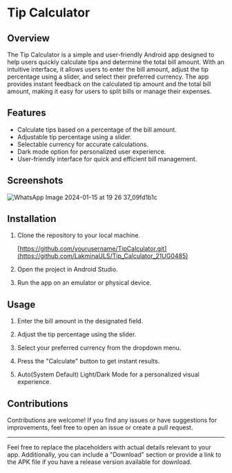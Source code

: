 # Tip Calculator


## Overview

The Tip Calculator is a simple and user-friendly Android app designed to help users quickly calculate tips and determine the total bill amount. With an intuitive interface, it allows users to enter the bill amount, adjust the tip percentage using a slider, and select their preferred currency. The app provides instant feedback on the calculated tip amount and the total bill amount, making it easy for users to split bills or manage their expenses.

## Features

- Calculate tips based on a percentage of the bill amount.
- Adjustable tip percentage using a slider.
- Selectable currency for accurate calculations.
- Dark mode option for personalized user experience.
- User-friendly interface for quick and efficient bill management.

## Screenshots

![WhatsApp Image 2024-01-15 at 19 26 37_09fd1b1c](https://github.com/LakminaULS/Tip_Calculator_21UG0485/assets/91332457/4748bf3d-469b-4bad-aaf2-201155b4a8aa)


## Installation

1. Clone the repository to your local machine.
   
   [https://github.com/yourusername/TipCalculator.git](https://github.com/LakminaULS/Tip_Calculator_21UG0485)
   
2. Open the project in Android Studio.

3. Run the app on an emulator or physical device.

## Usage

1. Enter the bill amount in the designated field.

2. Adjust the tip percentage using the slider.

3. Select your preferred currency from the dropdown menu.

4. Press the "Calculate" button to get instant results.

5. Auto(System Default) Light/Dark Mode for a personalized visual experience.

## Contributions

Contributions are welcome! If you find any issues or have suggestions for improvements, feel free to open an issue or create a pull request.

---

Feel free to replace the placeholders with actual details relevant to your app. Additionally, you can include a "Download" section or provide a link to the APK file if you have a release version available for download.
